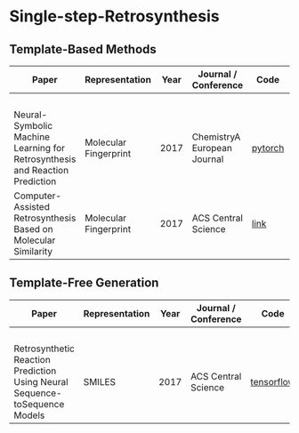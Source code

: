 # Single-step-Retrosynthesis
## Template-Based Methods

| Paper                 | Representation | Year | Journal / Conference | Code | Architecture/ Algorithm | Model | **USPTO—50K** |  |  | Data-source | **USPTO-MIT** |  |  | Data-source | **USPTO-Full** |  |  | Data-source |
| -------------------------------------- | -------------------------------- | --------------------------------------- | --------------------------- | ------------------------- | --- | --- | --- | --- | --- |--- | --- | --- |--- | --- | --- | --- | --- | --- |
| |  |  |  |  | | | **K = 1** | **3** | **5** | |**K = 1** | **3** | **5** | | **K = 1** | **3** | **5** | |
| Neural-Symbolic Machine Learning for Retrosynthesis and Reaction Prediction    | Molecular Fingerprint | 2017 | ChemistryA European Journal | [pytorch](https://github.com/linminhtoo/neuralsym) | Highway network | Neuralsym | 44.4 | 65.3 | 72.4 | GLN | 47.8 | 676.6 | 74.1 | AutoSynRoute |  35.8 | | | MEGAN |
| Computer-Assisted Retrosynthesis Based on Molecular Similarity    | Molecular Fingerprint | 2017 | ACS Central Science | [link](https://github.com/connorcoley/retrosim)  | Molecular similarity | Retrosim | 37.3 | 54.7 | 63.3 | | | | | | 32.8 |   | | RetroPrime |


## Template-Free Generation
| Paper                 | Representation | Year | Journal / Conference | Code | Architecture/ Algorithm | Model | **USPTO—50K** |  |  | Data-source | **USPTO-MIT** |  |  | Data-source | **USPTO-Full** |  |  | Data-source |
| -------------------------------------- | -------------------------------- | --------------------------------------- | --------------------------- | ------------------------- | --- | --- | --- | --- | --- |--- | --- | --- |--- | --- | --- | --- | --- | --- |
| |  |  |  |  | | | **K = 1** | **3** | **5** | |**K = 1** | **3** | **5** | | **K = 1** | **3** | **5** | |
| Retrosynthetic Reaction Prediction Using Neural Sequence-toSequence Models    | SMILES | 2017 | ACS Central Science | [tensorflow](https://github.com/pandegroup/reaction_prediction_seq2seq) | LSTM | seq2seq |  28.3 | 42.8 | 47.3 | AutoSynRoute |  46.9 | 61.6 | 66.3 | AutoSynRoute |  | |   | |

